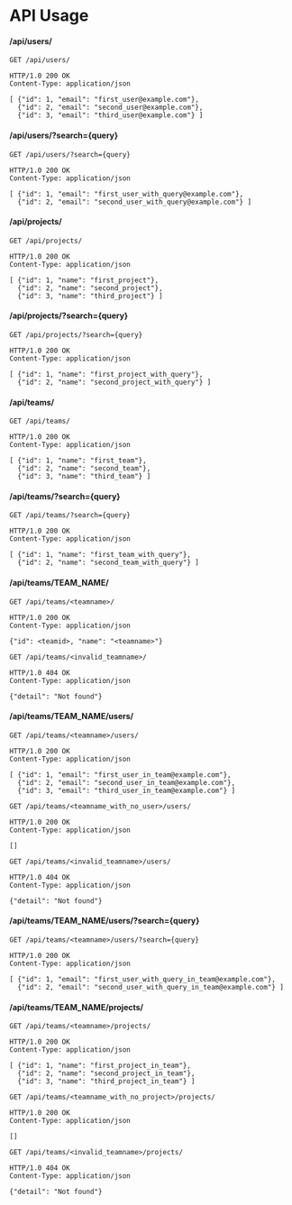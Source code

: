 # API Usage

#### /api/users/
```
GET /api/users/
```
```
HTTP/1.0 200 OK
Content-Type: application/json

[ {"id": 1, "email": "first_user@example.com"},
  {"id": 2, "email": "second_user@example.com"},
  {"id": 3, "email": "third_user@example.com"} ]
```

#### /api/users/?search={query}
```
GET /api/users/?search={query}
```
```
HTTP/1.0 200 OK
Content-Type: application/json

[ {"id": 1, "email": "first_user_with_query@example.com"},
  {"id": 2, "email": "second_user_with_query@example.com"} ]
```

#### /api/projects/
```
GET /api/projects/
```
```
HTTP/1.0 200 OK
Content-Type: application/json

[ {"id": 1, "name": "first_project"},
  {"id": 2, "name": "second_project"},
  {"id": 3, "name": "third_project"} ]
```

#### /api/projects/?search={query}
```
GET /api/projects/?search={query}
```
```
HTTP/1.0 200 OK
Content-Type: application/json

[ {"id": 1, "name": "first_project_with_query"},
  {"id": 2, "name": "second_project_with_query"} ]
```

#### /api/teams/
```
GET /api/teams/
```
```
HTTP/1.0 200 OK
Content-Type: application/json

[ {"id": 1, "name": "first_team"},
  {"id": 2, "name": "second_team"},
  {"id": 3, "name": "third_team"} ]
```

#### /api/teams/?search={query}
```
GET /api/teams/?search={query}
```
```
HTTP/1.0 200 OK
Content-Type: application/json

[ {"id": 1, "name": "first_team_with_query"},
  {"id": 2, "name": "second_team_with_query"} ]
```

#### /api/teams/TEAM_NAME/
```
GET /api/teams/<teamname>/
```
```
HTTP/1.0 200 OK
Content-Type: application/json

{"id": <teamid>, "name": "<teamname>"}
```

```
GET /api/teams/<invalid_teamname>/
```
```
HTTP/1.0 404 OK
Content-Type: application/json

{"detail": "Not found"}
```

#### /api/teams/TEAM_NAME/users/
```
GET /api/teams/<teamname>/users/
```
```
HTTP/1.0 200 OK
Content-Type: application/json

[ {"id": 1, "email": "first_user_in_team@example.com"},
  {"id": 2, "email": "second_user_in_team@example.com"},
  {"id": 3, "email": "third_user_in_team@example.com"} ]
```

```
GET /api/teams/<teamname_with_no_user>/users/
```
```
HTTP/1.0 200 OK
Content-Type: application/json

[]
```

```
GET /api/teams/<invalid_teamname>/users/
```
```
HTTP/1.0 404 OK
Content-Type: application/json

{"detail": "Not found"}
```

#### /api/teams/TEAM_NAME/users/?search={query}
```
GET /api/teams/<teamname>/users/?search={query}
```
```
HTTP/1.0 200 OK
Content-Type: application/json

[ {"id": 1, "email": "first_user_with_query_in_team@example.com"},
  {"id": 2, "email": "second_user_with_query_in_team@example.com"} ]
```

#### /api/teams/TEAM_NAME/projects/
```
GET /api/teams/<teamname>/projects/
```
```
HTTP/1.0 200 OK
Content-Type: application/json

[ {"id": 1, "name": "first_project_in_team"},
  {"id": 2, "name": "second_project_in_team"},
  {"id": 3, "name": "third_project_in_team"} ]
```

```
GET /api/teams/<teamname_with_no_project>/projects/
```
```
HTTP/1.0 200 OK
Content-Type: application/json

[]
```

```
GET /api/teams/<invalid_teamname>/projects/
```
```
HTTP/1.0 404 OK
Content-Type: application/json

{"detail": "Not found"}
```
